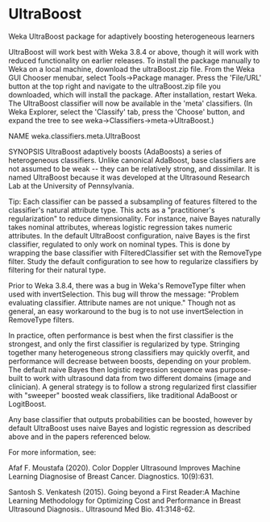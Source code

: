 # UltraBoost
Weka UltraBoost package for adaptively boosting heterogeneous learners

UltraBoost will work best with Weka 3.8.4 or above, though it will work with reduced functionality on earlier releases. To install the package manually to Weka on a local machine, download the ultraBoost.zip file. From the Weka GUI Chooser menubar, select Tools->Package manager. Press the 'File/URL' button at the top right and navigate to the ultraBoost.zip file you downloaded, which will install the package. After installation, restart Weka. The UltraBoost classifier will now be available in the 'meta' classifiers. (In Weka Explorer, select the 'Classify' tab, press the 'Choose' button, and expand the tree to see weka->Classifiers->meta->UltraBoost.) 

NAME
weka.classifiers.meta.UltraBoost

SYNOPSIS
UltraBoost adaptively boosts (AdaBoosts) a series of heterogeneous classifiers. Unlike canonical AdaBoost, base classifiers are not assumed to be weak -- they can be relatively strong, and dissimilar. It is named UltraBoost because it was developed at the Ultrasound Research Lab at the University of Pennsylvania.

Tip: Each classifier can be passed a subsampling of features filtered to the classifier's natural attribute type. This acts as a "practitioner's regularization" to reduce dimensionality. For instance, naive Bayes naturally takes nominal attributes, whereas logistic regression takes numeric attributes. In the default UltraBoost configuration, naive Bayes is the first classifier, regulated to only work on nominal types. This is done by wrapping the base classifier with FilteredClassifier set with the RemoveType filter. Study the default configuration to see how to regularize classifiers by filtering for their natural type.

Prior to Weka 3.8.4, there was a bug in Weka's RemoveType filter when used with invertSelection. This bug will throw the message: "Problem evaluating classifier. Attribute names are not unique." Though not as general, an easy workaround to the bug is to not use invertSelection in RemoveType filters.

In practice, often performance is best when the first classifier is the strongest, and only the first classifier is regularized by type. Stringing together many heterogeneous strong classifiers may quickly overfit, and performance will decrease between boosts, depending on your problem. The default naive Bayes then logistic regression sequence was purpose-built to work with ultrasound data from two different domains (image and clinician). A general strategy is to follow a strong regularized first classifier with "sweeper" boosted weak classifiers, like traditional AdaBoost or LogitBoost.

Any base classifier that outputs probabilities can be boosted, however by default UltraBoost uses naive Bayes and logistic regression as described above and in the papers referenced below.

For more information, see:

Afaf F. Moustafa (2020). Color Doppler Ultrasound Improves Machine Learning Diagnosise of Breast Cancer. Diagnostics. 10(9):631.

Santosh S. Venkatesh (2015). Going beyond a First Reader:A Machine Learning Methodology for Optimizing Cost and Performance in Breast Ultrasound Diagnosis.. Ultrasound Med Bio. 41:3148-62.
